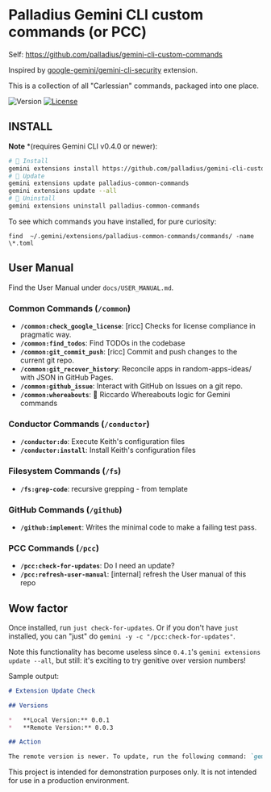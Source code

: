 # Palladius Gemini CLI custom commands (or PCC)

Self: https://github.com/palladius/gemini-cli-custom-commands

Inspired by [google-gemini/gemini-cli-security](https://github.com/google-gemini/gemini-cli-security) extension.

This is a collection of all "Carlessian" commands, packaged into one place.

 ![Version](https://img.shields.io/badge/dynamic/json?url=https://raw.githubusercontent.com/palladius/gemini-cli-custom-commands/main/gemini-extension.json&query=$.version&label=version&color=red&labelColor=blue) [![License](https://img.shields.io/badge/License-Apache%202.0-green?labelColor=yellow)](LICENSE)


## INSTALL

**Note** *(requires Gemini CLI v0.4.0 or newer):

```bash
# 💛 Install
gemini extensions install https://github.com/palladius/gemini-cli-custom-commands
# 🔄 Update
gemini extensions update palladius-common-commands
gemini extensions update --all
# 🤢 Uninstall
gemini extensions uninstall palladius-common-commands
```

To see which commands you have installed, for pure curiosity:

`find  ~/.gemini/extensions/palladius-common-commands/commands/ -name \*.toml`

## User Manual

Find the  User Manual under `docs/USER_MANUAL.md`.

### Common Commands (`/common`)

*   **`/common:check_google_license`**: [ricc] Checks for license compliance in pragmatic way.
*   **`/common:find_todos`**: Find TODOs in the codebase
*   **`/common:git_commit_push`**: [ricc] Commit and push changes to the current git repo.
*   **`/common:git_recover_history`**: Reconcile apps in random-apps-ideas/ with JSON in GitHub Pages.
*   **`/common:github_issue`**: Interact with GitHub on Issues on a git repo.
*   **`/common:whereabouts`**: 🦘 Riccardo Whereabouts logic for Gemini commands

### Conductor Commands (`/conductor`)

*   **`/conductor:do`**: Execute Keith's configuration files
*   **`/conductor:install`**: Install Keith's configuration files

### Filesystem Commands (`/fs`)

*   **`/fs:grep-code`**: recursive grepping - from template

### GitHub Commands (`/github`)

*   **`/github:implement`**: Writes the minimal code to make a failing test pass.

### PCC Commands (`/pcc`)

*   **`/pcc:check-for-updates`**: Do I need an update?
*   **`/pcc:refresh-user-manual`**: [internal] refresh the User manual of this repo

## Wow factor

Once installed, run `just check-for-updates`. Or if you don't have `just` installed, you can "just" do `gemini -y -c "/pcc:check-for-updates"`.

Note this functionality has become useless since `0.4.1`'s `gemini extensions update --all`, but still: it's exciting to try genitive over version numbers!

Sample output:

```markdown
# Extension Update Check

## Versions

*   **Local Version:** 0.0.1
*   **Remote Version:** 0.0.3

## Action

The remote version is newer. To update, run the following command: `gemini extensions update palladius-common-commands`

```

This project is intended for demonstration purposes only. It is not intended for use in a production environment.
